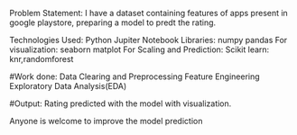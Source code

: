 Problem Statement: I have a dataset containing features of apps present in google playstore, preparing a model to predt the rating.

Technologies Used: Python Jupiter Notebook Libraries: numpy pandas For visualization: seaborn matplot For Scaling and Prediction: Scikit learn: knr,randomforest

#Work done: Data Clearing and Preprocessing Feature Engineering Exploratory Data Analysis(EDA)

#Output: Rating predicted with the model with visualization.

Anyone is welcome to improve the model prediction
